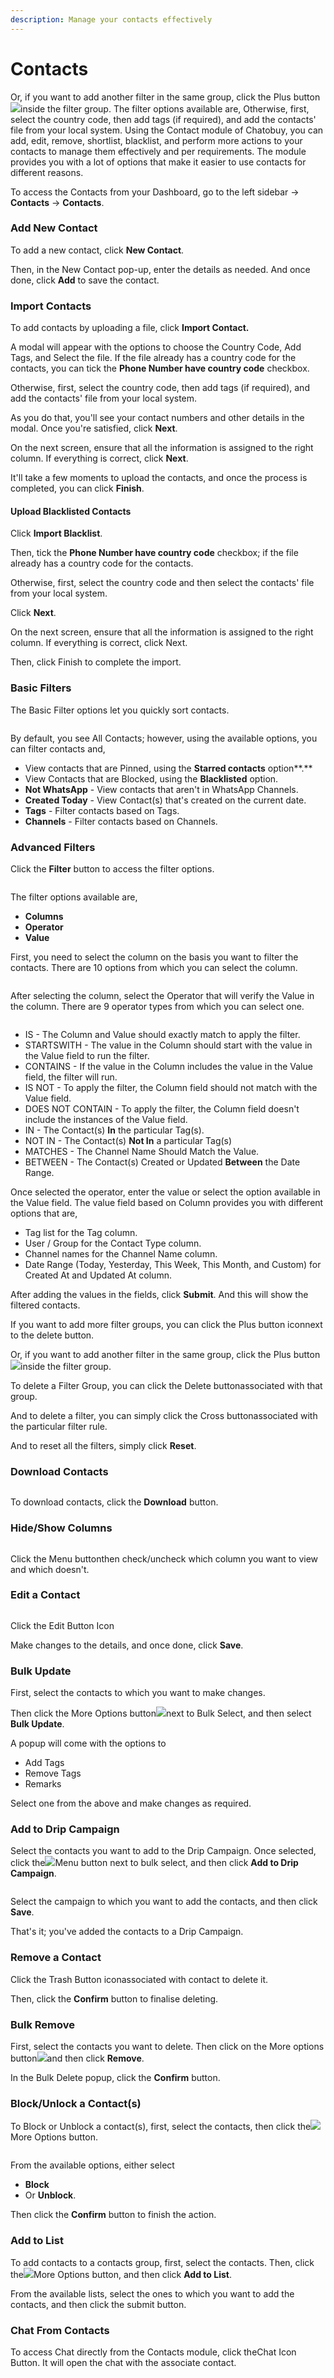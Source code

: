 ```yaml
---
description: Manage your contacts effectively
---
```


# Contacts

Or, if you want to add another filter in the same group, click the Plus button![](https://github.com/rampwin/rampwin-gitbook-docs/blob/main/broken-reference)inside the filter group. The filter options available are, Otherwise, first, select the country code, then add tags (if required), and add the contacts' file from your local system. Using the Contact module of Chatobuy, you can add, edit, remove, shortlist, blacklist, and perform more actions to your contacts to manage them effectively and per requirements. The module provides you with a lot of options that make it easier to use contacts for different reasons.

To access the Contacts from your Dashboard, go to the left sidebar → **Contacts** → **Contacts**.

### Add New Contact

To add a new contact, click **New Contact**.

Then, in the New Contact pop-up, enter the details as needed. And once done, click **Add** to save the contact.

### Import Contacts

To add contacts by uploading a file, click **Import Contact.**

A modal will appear with the options to choose the Country Code, Add Tags, and Select the file. If the file already has a country code for the contacts, you can tick the **Phone Number have country code** checkbox.

Otherwise, first, select the country code, then add tags (if required), and add the contacts' file from your local system.

As you do that, you'll see your contact numbers and other details in the modal. Once you're satisfied, click **Next**.

On the next screen, ensure that all the information is assigned to the right column. If everything is correct, click **Next**.

It'll take a few moments to upload the contacts, and once the process is completed, you can click **Finish**.

#### Upload Blacklisted Contacts

Click **Import Blacklist**.

Then, tick the **Phone Number have country code** checkbox; if the file already has a country code for the contacts.

Otherwise, first, select the country code and then select the contacts' file from your local system.

Click **Next**.

On the next screen, ensure that all the information is assigned to the right column. If everything is correct, click Next.

Then, click Finish to complete the import.

### Basic Filters

The Basic Filter options let you quickly sort contacts.

<figure><img src="https://files.gitbook.com/v0/b/gitbook-x-prod.appspot.com/o/spaces%2FhElFPtMZjXYjDDMBT5q2%2Fuploads%2F16nYaOC5DbG8HYrC27EE%2FContact%20Basic%20Filter%20options.png?alt=media&#x26;token=16fcfbed-f307-43d0-a3da-d4dfae512fb4" alt=""><figcaption></figcaption></figure>

By default, you see All Contacts; however, using the available options, you can filter contacts and,

* View contacts that are Pinned, using the **Starred contacts** option\*\*.\*\*
* View Contacts that are Blocked, using the **Blacklisted** option.
* **Not WhatsApp** - View contacts that aren't in WhatsApp Channels.
* **Created Today** - View Contact(s) that's created on the current date.
* **Tags** - Filter contacts based on Tags.
* **Channels** - Filter contacts based on Channels.

### Advanced Filters

Click the **Filter** button to access the filter options.

<figure><img src="https://files.gitbook.com/v0/b/gitbook-x-prod.appspot.com/o/spaces%2FhElFPtMZjXYjDDMBT5q2%2Fuploads%2Fi6aWez8RnRfqMbHjMlWh%2FFilter%20Options%20in%20the%20Contacts%20Module.png?alt=media&#x26;token=ab5bd0bb-f2dc-4130-ad46-62c51b3d7a26" alt=""><figcaption></figcaption></figure>

The filter options available are,

* **Columns**
* **Operator**
* **Value**

First, you need to select the column on the basis you want to filter the contacts. There are 10 options from which you can select the column.

<figure><img src="https://1685557723-files.gitbook.io/~/files/v0/b/gitbook-x-prod.appspot.com/o/spaces%2FhElFPtMZjXYjDDMBT5q2%2Fuploads%2F2OFFl8A9JvpVmb9wMmKM%2FFilter%20Column%20Options.png?alt=media&#x26;token=53eaabb1-cd81-4fe2-bc37-dd6e5bff9079" alt=""><figcaption></figcaption></figure>

After selecting the column, select the Operator that will verify the Value in the column. There are 9 operator types from which you can select one.

<figure><img src="https://1685557723-files.gitbook.io/~/files/v0/b/gitbook-x-prod.appspot.com/o/spaces%2FhElFPtMZjXYjDDMBT5q2%2Fuploads%2FaqWPJQShFsOaqUU4Yaoo%2FFitler%20Operator%20Types.png?alt=media&#x26;token=6d9bb59d-c2ab-47aa-a2b8-75ea5f672226" alt=""><figcaption></figcaption></figure>

* IS - The Column and Value should exactly match to apply the filter.
* STARTSWITH - The value in the Column should start with the value in the Value field to run the filter.
* CONTAINS - If the value in the Column includes the value in the Value field, the filter will run.
* IS NOT - To apply the filter, the Column field should not match with the Value field.
* DOES NOT CONTAIN - To apply the filter, the Column field doesn't include the instances of the Value field.
* IN - The Contact(s) **In** the particular Tag(s).
* NOT IN - The Contact(s) **Not In** a particular Tag(s)
* MATCHES - The Channel Name Should Match the Value.
* BETWEEN - The Contact(s) Created or Updated **Between** the Date Range.

Once selected the operator, enter the value or select the option available in the Value field. The value field based on Column provides you with different options that are,

* Tag list for the Tag column.
* User / Group for the Contact Type column.
* Channel names for the Channel Name column.
* Date Range (Today, Yesterday, This Week, This Month, and Custom) for Created At and Updated At column.

After adding the values in the fields, click **Submit**. And this will show the filtered contacts.

If you want to add more filter groups, you can click the Plus button icon<img src="https://files.gitbook.com/v0/b/gitbook-x-prod.appspot.com/o/spaces%2FhElFPtMZjXYjDDMBT5q2%2Fuploads%2FoE2EyOVPDpc66qENDOoB%2FPlus%20Button%20Icon%20for%20Contacts%20Filter.png?alt=media&#x26;token=08d0c77d-5907-4c10-8f11-269ce5ddf9b6" alt="" data-size="line">next to the delete button.

Or, if you want to add another filter in the same group, click the Plus button![](https://files.gitbook.com/v0/b/gitbook-x-prod.appspot.com/o/spaces%2FhElFPtMZjXYjDDMBT5q2%2Fuploads%2F1WNM2opBmG6WLkD1GbcH%2FPlus%20button%20for%20Filters.png?alt=media\&token=fc82bbfa-b811-4196-941e-a41568050bee)inside the filter group.

To delete a Filter Group, you can click the Delete button<img src="https://files.gitbook.com/v0/b/gitbook-x-prod.appspot.com/o/spaces%2FhElFPtMZjXYjDDMBT5q2%2Fuploads%2F3Of4IVOBkTD6Yfey20F7%2FDelete%20Button.png?alt=media&#x26;token=82c696d8-8f39-4ebd-82c3-f74f28e61d38" alt="" data-size="line">associated with that group.

And to delete a filter, you can simply click the Cross button<img src="https://files.gitbook.com/v0/b/gitbook-x-prod.appspot.com/o/spaces%2FhElFPtMZjXYjDDMBT5q2%2Fuploads%2FotRwcc0rSB4ldHidAbt1%2FCross%20Button%20in%20Contacts.png?alt=media&#x26;token=2799167e-e652-4196-8e77-41ea32347084" alt="" data-size="line">associated with the particular filter rule.

And to reset all the filters, simply click **Reset**.

### Download Contacts

<figure><img src="https://files.gitbook.com/v0/b/gitbook-x-prod.appspot.com/o/spaces%2FhElFPtMZjXYjDDMBT5q2%2Fuploads%2FDWgbtzOD883fPhEIiutE%2FDownload%20Contacts.png?alt=media&#x26;token=642d2471-ec41-46eb-9497-bcd32f549b59" alt=""><figcaption></figcaption></figure>

To download contacts, click the **Download** button.

### Hide/Show Columns

<figure><img src="https://files.gitbook.com/v0/b/gitbook-x-prod.appspot.com/o/spaces%2FhElFPtMZjXYjDDMBT5q2%2Fuploads%2FRrxHeA69XzuG9V19v2TN%2FContacts%20Column%20Hide%20and%20Show.gif?alt=media&#x26;token=7490f9bf-1e2d-4399-8f50-e1471c7334f9" alt=""><figcaption></figcaption></figure>

Click the Menu button<img src="https://files.gitbook.com/v0/b/gitbook-x-prod.appspot.com/o/spaces%2FhElFPtMZjXYjDDMBT5q2%2Fuploads%2FmdFmWLY4ZJ2b4UiCxunX%2FMenu%20Icon%20in%20the%20Chat.png?alt=media&#x26;token=b4c2cdf5-342f-4004-b333-e30c0d47ca1c" alt="" data-size="line">then check/uncheck which column you want to view and which doesn't.

### Edit a Contact

<figure><img src="https://files.gitbook.com/v0/b/gitbook-x-prod.appspot.com/o/spaces%2FhElFPtMZjXYjDDMBT5q2%2Fuploads%2F6oxp5qsbQj4Y25tdpZA4%2FEditing%20a%20Contact.png?alt=media&#x26;token=09e2f551-c593-41b2-b3e0-22e68d782bdf" alt=""><figcaption></figcaption></figure>

Click the Edit Button Icon<img src="https://files.gitbook.com/v0/b/gitbook-x-prod.appspot.com/o/spaces%2FhElFPtMZjXYjDDMBT5q2%2Fuploads%2FtM0TpJ2uFQAN4Ck2pMsa%2FEdit%20Button%20Blue.png?alt=media&#x26;token=e5fd4863-2e0e-4e4c-9854-bca693646d06" alt="" data-size="line">

Make changes to the details, and once done, click **Save**.

### Bulk Update

First, select the contacts to which you want to make changes.

Then click the More Options button![](https://github.com/rampwin/rampwin-gitbook-docs/blob/main/broken-reference)next to Bulk Select, and then select **Bulk Update**.

A popup will come with the options to

* Add Tags
* Remove Tags
* Remarks

Select one from the above and make changes as required.

### Add to Drip Campaign

Select the contacts you want to add to the Drip Campaign. Once selected, click the![](https://github.com/rampwin/rampwin-gitbook-docs/blob/main/broken-reference)Menu button next to bulk select, and then click **Add to Drip Campaign**.

<figure><img src="https://files.gitbook.com/v0/b/gitbook-x-prod.appspot.com/o/spaces%2FhElFPtMZjXYjDDMBT5q2%2Fuploads%2FuLI24PKCWnbrCk7Ufd3M%2FAdd%20to%20Drip%20Campaign%20Button%20in%20Contacts.png?alt=media&#x26;token=d4313a5a-884d-45a1-87cb-712b5c0e500b" alt=""><figcaption></figcaption></figure>

Select the campaign to which you want to add the contacts, and then click **Save**.

That's it; you've added the contacts to a Drip Campaign.

### Remove a Contact

Click the Trash Button icon<img src="https://files.gitbook.com/v0/b/gitbook-x-prod.appspot.com/o/spaces%2FhElFPtMZjXYjDDMBT5q2%2Fuploads%2F3Of4IVOBkTD6Yfey20F7%2FDelete%20Button.png?alt=media&#x26;token=82c696d8-8f39-4ebd-82c3-f74f28e61d38" alt="" data-size="line">associated with contact to delete it.

Then, click the **Confirm** button to finalise deleting.

### Bulk Remove

First, select the contacts you want to delete. Then click on the More options button![](https://github.com/rampwin/rampwin-gitbook-docs/blob/main/broken-reference)and then click **Remove**.

In the Bulk Delete popup, click the **Confirm** button.

### Block/Unlock a Contact(s)

To Block or Unblock a contact(s), first, select the contacts, then click the![](https://files.gitbook.com/v0/b/gitbook-x-prod.appspot.com/o/spaces%2FhElFPtMZjXYjDDMBT5q2%2Fuploads%2FIuURvhSfhvZU8ZTlpMYP%2FHorizontal%20Menu%20Options.png?alt=media\&token=dbc06bb8-de51-43aa-82ce-b6da06df3d6f)More Options button.

<figure><img src="https://files.gitbook.com/v0/b/gitbook-x-prod.appspot.com/o/spaces%2FhElFPtMZjXYjDDMBT5q2%2Fuploads%2FdDaMqwCXpHKjcrrReUkO%2FBlock%20or%20Unblock%20Option.png?alt=media&#x26;token=1c748516-9846-428a-80ad-4e777b663777" alt=""><figcaption></figcaption></figure>

From the available options, either select

* **Block**
* Or **Unblock**.

Then click the **Confirm** button to finish the action.

### Add to List

To add contacts to a contacts group, first, select the contacts. Then, click the![](https://files.gitbook.com/v0/b/gitbook-x-prod.appspot.com/o/spaces%2FhElFPtMZjXYjDDMBT5q2%2Fuploads%2FIuURvhSfhvZU8ZTlpMYP%2FHorizontal%20Menu%20Options.png?alt=media\&token=dbc06bb8-de51-43aa-82ce-b6da06df3d6f)More Options button, and then click **Add to List**.

From the available lists, select the ones to which you want to add the contacts, and then click the submit button.

### Chat From Contacts

To access Chat directly from the Contacts module, click the<img src="https://files.gitbook.com/v0/b/gitbook-x-prod.appspot.com/o/spaces%2FhElFPtMZjXYjDDMBT5q2%2Fuploads%2FKK6pZfyu0raziI98xUTE%2FChat%20Button%20Campaign.png?alt=media&#x26;token=0e6e95e2-ecad-481d-a80c-4330c28ceb7e" alt="" data-size="line">Chat Icon Button. It will open the chat with the associate contact.
